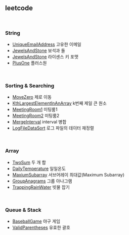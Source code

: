

## leetcode

<br>

### String

- [UniqueEmailAddress](<https://github.com/duoh20/notebook/blob/master/JavaTest/src/leetCode/string/UniqueEmailAddress.java>) 고유한 이메일
- [JewelsAndStone](<https://github.com/duoh20/notebook/blob/master/JavaTest/src/leetCode/string/JewelsAndStone.java>) 보석과 돌
- [JewelsAndStone](<https://github.com/duoh20/notebook/blob/master/JavaTest/src/leetCode/string/LicenseKeyFormatting.java>) 라이센스 키 포맷
- [PlusOne](<https://github.com/duoh20/notebook/blob/master/JavaTest/src/leetCode/string/PlusOne.java>) 플러스원

<br>

### Sorting & Searching
- [MoveZero](<https://github.com/duoh20/notebook/blob/master/JavaTest/src/leetCode/sortingSearching/MoveZero.java>) 제로 이동
- [KthLargestElementInAnArray](<https://github.com/duoh20/notebook/blob/master/JavaTest/src/leetCode/sortingSearching/KthLargestElementInAnArray.java>) k번째 제일 큰 원소
- [MeetingRoom1](<https://github.com/duoh20/notebook/blob/master/JavaTest/src/leetCode/sortingSearching/MeetingRoom.java>) 미팅룸1
- [MeetingRoom2](<https://github.com/duoh20/notebook/blob/master/JavaTest/src/leetCode/sortingSearching/MeetingRoom2.java>) 미팅룸2
- [MergeInterval](<https://github.com/duoh20/notebook/blob/master/JavaTest/src/leetCode/sortingSearching/MergeInterval.java>) interval 병합
- [LogFileDataSort](<https://github.com/duoh20/notebook/blob/master/JavaTest/src/leetCode/sortingSearching/LogFileDataSort.java>) 로그 파일의 데이터 재정렬

<br>

### Array
- [TwoSum](<https://github.com/duoh20/notebook/blob/master/JavaTest/src/leetCode/array/TwoSum.java>) 두 개 합
- [DailyTemperature](<https://github.com/duoh20/notebook/blob/master/JavaTest/src/leetCode/array/DailyTemperature.java>) 일일온도
- [MaxiumSubarray](<https://github.com/duoh20/notebook/blob/master/JavaTest/src/leetCode/array/MaxiumSubarray.java>) 서브어레이 최대값(Maximum Subarray)
- [GroupAnagrams](<https://github.com/duoh20/notebook/blob/master/JavaTest/src/leetCode/array/GroupAnagrams.java>) 그룹 아나그램
- [TrappingRainWater](<https://github.com/duoh20/notebook/blob/master/JavaTest/src/leetCode/array/TrappingRainWater.java>) 빗물 잡기


<br>

### Queue & Stack
- [BaseballGame](<https://github.com/duoh20/notebook/blob/master/JavaTest/src/leetCode/queueStack/BaseballGame.java>) 야구 게임
- [ValidParentheses](<https://github.com/duoh20/notebook/blob/master/JavaTest/src/leetCode/queueStack/ValidParentheses.java>) 유효한 괄호